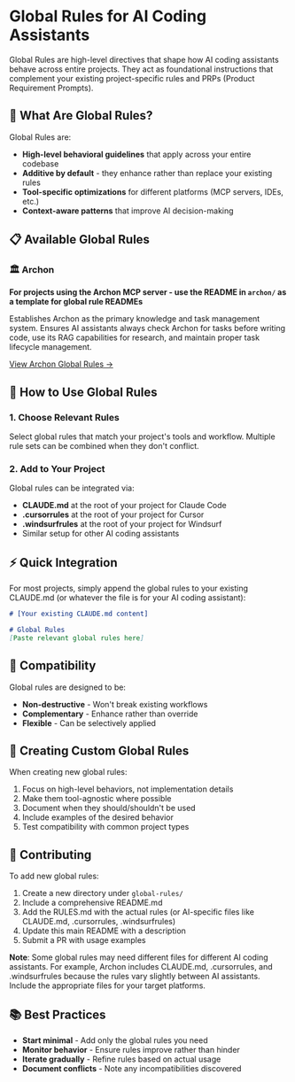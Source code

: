 # Global Rules for AI Coding Assistants

Global Rules are high-level directives that shape how AI coding assistants behave across entire projects. They act as foundational instructions that complement your existing project-specific rules and PRPs (Product Requirement Prompts).

## 🎯 What Are Global Rules?

Global Rules are:
- **High-level behavioral guidelines** that apply across your entire codebase
- **Additive by default** - they enhance rather than replace your existing rules
- **Tool-specific optimizations** for different platforms (MCP servers, IDEs, etc.)
- **Context-aware patterns** that improve AI decision-making

## 📋 Available Global Rules

### 🏛️ Archon
**For projects using the Archon MCP server - use the README in `archon/` as a template for global rule READMEs**

Establishes Archon as the primary knowledge and task management system. Ensures AI assistants always check Archon for tasks before writing code, use its RAG capabilities for research, and maintain proper task lifecycle management.

[View Archon Global Rules →](./archon/README.md)

## 🚀 How to Use Global Rules

### 1. Choose Relevant Rules
Select global rules that match your project's tools and workflow. Multiple rule sets can be combined when they don't conflict.

### 2. Add to Your Project
Global rules can be integrated via:
- **CLAUDE.md** at the root of your project for Claude Code
- **.cursorrules** at the root of your project for Cursor
- **.windsurfrules** at the root of your project for Windsurf
- Similar setup for other AI coding assistants

## ⚡ Quick Integration

For most projects, simply append the global rules to your existing CLAUDE.md (or whatever the file is for your AI coding assistant):

```markdown
# [Your existing CLAUDE.md content]

# Global Rules
[Paste relevant global rules here]
```

## 🔄 Compatibility

Global rules are designed to be:
- **Non-destructive** - Won't break existing workflows
- **Complementary** - Enhance rather than override
- **Flexible** - Can be selectively applied

## 📝 Creating Custom Global Rules

When creating new global rules:
1. Focus on high-level behaviors, not implementation details
2. Make them tool-agnostic where possible
3. Document when they should/shouldn't be used
4. Include examples of the desired behavior
5. Test compatibility with common project types

## 🤝 Contributing

To add new global rules:
1. Create a new directory under `global-rules/`
2. Include a comprehensive README.md
3. Add the RULES.md with the actual rules (or AI-specific files like CLAUDE.md, .cursorrules, .windsurfrules)
4. Update this main README with a description
5. Submit a PR with usage examples

**Note**: Some global rules may need different files for different AI coding assistants. For example, Archon includes CLAUDE.md, .cursorrules, and .windsurfrules because the rules vary slightly between AI assistants. Include the appropriate files for your target platforms.

## 📚 Best Practices

- **Start minimal** - Add only the global rules you need
- **Monitor behavior** - Ensure rules improve rather than hinder
- **Iterate gradually** - Refine rules based on actual usage
- **Document conflicts** - Note any incompatibilities discovered
